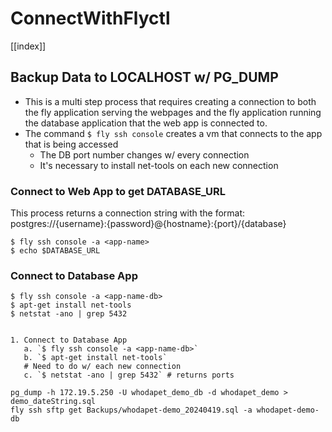 # ConnectWithFlyctl

[[index]]

## Backup Data to LOCALHOST w/ PG_DUMP
* This is a multi step process that requires creating a connection to both the fly application serving the webpages and the fly application running the database application that the web app is connected to.
* The command `$ fly ssh console` creates a vm that connects to the app that is being accessed
  * The DB port number changes w/ every connection
  * It's necessary to install net-tools on each new connection

### Connect to Web App to get DATABASE_URL
This process returns a connection string with the format: 
postgres://{username}:{password}@{hostname}:{port}/{database}
```
$ fly ssh console -a <app-name>
$ echo $DATABASE_URL
```
### Connect to Database App
```
$ fly ssh console -a <app-name-db>
$ apt-get install net-tools
$ netstat -ano | grep 5432


1. Connect to Database App
   a. `$ fly ssh console -a <app-name-db>`
   b. `$ apt-get install net-tools` 
   # Need to do w/ each new connection
   c. `$ netstat -ano | grep 5432` # returns ports

pg_dump -h 172.19.5.250 -U whodapet_demo_db -d whodapet_demo > demo_dateString.sql
fly ssh sftp get Backups/whodapet-demo_20240419.sql -a whodapet-demo-db

